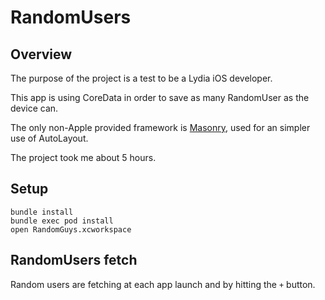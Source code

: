 # RandomUsers

## Overview

The purpose of the project is a test to be a Lydia iOS developer.

This app is using CoreData in order to save as many RandomUser as the device can.

The only non-Apple provided framework is [Masonry](https://github.com/SnapKit/Masonry), used for an simpler use of AutoLayout.

The project took me about 5 hours.

## Setup

```
bundle install
bundle exec pod install
open RandomGuys.xcworkspace
```

## RandomUsers fetch

Random users are fetching at each app launch and by hitting the `+` button.

